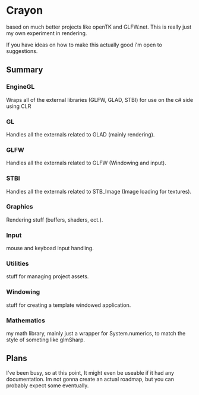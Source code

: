 # Crayon
based on much better projects like openTK and GLFW.net.
This is really just my own experiment in rendering. 

If you have ideas on how to make this actually good i'm open to suggestions.

## Summary
### EngineGL
Wraps all of the external libraries (GLFW, GLAD, STBI) for use on the c# side using CLR
### GL
Handles all the externals related to GLAD (mainly rendering).
### GLFW
Handles all the externals related to GLFW (Windowing and input).
### STBI
Handles all the externals related to STB_Image (Image loading for textures).
### Graphics
Rendering stuff (buffers, shaders, ect.).
### Input
mouse and keyboad input handling.
### Utilities
stuff for managing project assets.
### Windowing
stuff for creating a template windowed application.
### Mathematics
my math library, mainly just a wrapper for System.numerics, to match the style of someting like glmSharp.
## Plans
I've been busy, so at this point, It might even be useable if it had any documentation.
Im not gonna create an actual roadmap, but you can probably expect some eventually.


